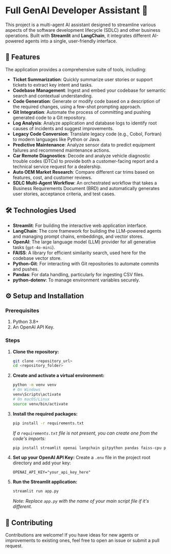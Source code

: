 # Full GenAI Developer Assistant 🤖

This project is a multi-agent AI assistant designed to streamline various aspects of the software development lifecycle (SDLC) and other business operations. Built with **Streamlit** and **LangChain**, it integrates different AI-powered agents into a single, user-friendly interface.

## 🚀 Features

The application provides a comprehensive suite of tools, including:

  * **Ticket Summarization**: Quickly summarize user stories or support tickets to extract key intent and tasks.
  * **Codebase Management**: Ingest and embed your codebase for semantic search and contextual understanding.
  * **Code Generation**: Generate or modify code based on a description of the required changes, using a few-shot prompting approach.
  * **Git Integration**: Automate the process of committing and pushing generated code to a Git repository.
  * **Log Analysis**: Analyze application and database logs to identify root causes of incidents and suggest improvements.
  * **Legacy Code Conversion**: Translate legacy code (e.g., Cobol, Fortran) to modern languages like Python or Java.
  * **Predictive Maintenance**: Analyze sensor data to predict equipment failures and recommend maintenance actions.
  * **Car Remote Diagnostics**: Decode and analyze vehicle diagnostic trouble codes (DTCs) to provide both a customer-facing report and a technical service request for a dealership.
  * **Auto OEM Market Research**: Compare different car trims based on features, cost, and customer reviews.
  * **SDLC Multi-Agent Workflow**: An orchestrated workflow that takes a Business Requirements Document (BRD) and automatically generates user stories, acceptance criteria, and test cases.

## 🛠️ Technologies Used

  * **Streamlit**: For building the interactive web application interface.
  * **LangChain**: The core framework for building the LLM-powered agents and managing prompt chains, embeddings, and vector stores.
  * **OpenAI**: The large language model (LLM) provider for all generative tasks (`gpt-4o-mini`).
  * **FAISS**: A library for efficient similarity search, used here for the codebase vector store.
  * **Python-Git**: For interacting with Git repositories to automate commits and pushes.
  * **Pandas**: For data handling, particularly for ingesting CSV files.
  * **python-dotenv**: To manage environment variables securely.

## ⚙️ Setup and Installation

### Prerequisites

1.  Python 3.8+
2.  An OpenAI API Key.

### Steps

1.  **Clone the repository:**

    ```bash
    git clone <repository_url>
    cd <repository_folder>
    ```

2.  **Create and activate a virtual environment:**

    ```bash
    python -m venv venv
    # On Windows
    venv\Scripts\activate
    # On macOS/Linux
    source venv/bin/activate
    ```

3.  **Install the required packages:**

    ```bash
    pip install -r requirements.txt
    ```

    *If a `requirements.txt` file is not present, you can create one from the code's imports:*

    ```bash
    pip install streamlit openai langchain gitpython pandas faiss-cpu python-dotenv
    ```

4.  **Set up your OpenAI API Key:**
    Create a `.env` file in the project root directory and add your key:

    ```
    OPENAI_API_KEY="your_api_key_here"
    ```

5.  **Run the Streamlit application:**

    ```bash
    streamlit run app.py
    ```

    *Note: Replace `app.py` with the name of your main script file if it's different.*

## 🤝 Contributing

Contributions are welcome\! If you have ideas for new agents or improvements to existing ones, feel free to open an issue or submit a pull request.
